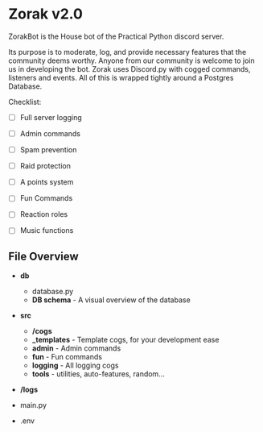 # Zorak v2.0

ZorakBot is the House bot of the Practical Python discord server.

Its purpose is to moderate, log, and provide necessary features that the community deems worthy. 
Anyone from our community is welcome to join us in developing the bot. 
Zorak uses Discord.py with cogged commands, listeners and events. 
All of this is wrapped tightly around a Postgres Database.


Checklist:
- [ ] Full server logging
- [ ] Admin commands
- [ ] Spam prevention
- [ ] Raid protection
- [ ] A points system
- [ ] Fun Commands
- [ ] Reaction roles
- [ ] Music functions

      
## File Overview
- **db**
  - database.py
  - **DB schema** - A visual overview of the database
- **src**
  -  **/cogs**
    - **_templates** - Template cogs, for your development ease
    - **admin** - Admin commands
    - **fun** - Fun commands
    - **logging** - All logging cogs 
    - **tools** - utilities, auto-features, random...
  
-  **/logs**
- main.py
- .env
      
      
